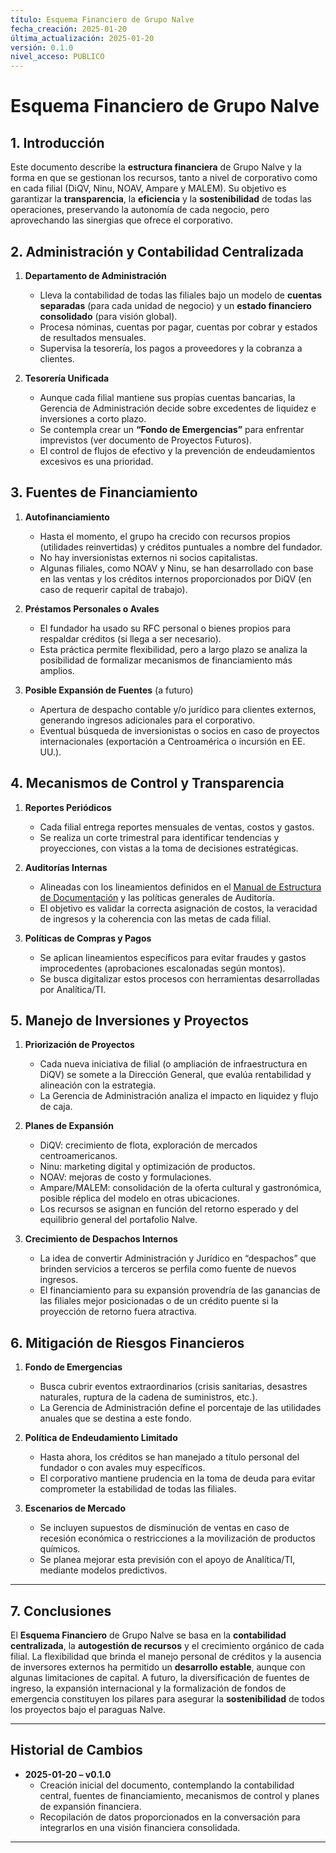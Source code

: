 ```yaml
---
título: Esquema Financiero de Grupo Nalve
fecha_creación: 2025-01-20
última_actualización: 2025-01-20
versión: 0.1.0
nivel_acceso: PUBLICO
---
```

# Esquema Financiero de Grupo Nalve

## 1. Introducción
Este documento describe la **estructura financiera** de Grupo Nalve y la forma en que se gestionan los recursos, tanto a nivel de corporativo como en cada filial (DiQV, Ninu, NOAV, Ampare y MALEM). Su objetivo es garantizar la **transparencia**, la **eficiencia** y la **sostenibilidad** de todas las operaciones, preservando la autonomía de cada negocio, pero aprovechando las sinergias que ofrece el corporativo.

## 2. Administración y Contabilidad Centralizada
1. **Departamento de Administración**  
   - Lleva la contabilidad de todas las filiales bajo un modelo de **cuentas separadas** (para cada unidad de negocio) y un **estado financiero consolidado** (para visión global).  
   - Procesa nóminas, cuentas por pagar, cuentas por cobrar y estados de resultados mensuales.  
   - Supervisa la tesorería, los pagos a proveedores y la cobranza a clientes.

2. **Tesorería Unificada**  
   - Aunque cada filial mantiene sus propias cuentas bancarias, la Gerencia de Administración decide sobre excedentes de liquidez e inversiones a corto plazo.  
   - Se contempla crear un **“Fondo de Emergencias”** para enfrentar imprevistos (ver documento de Proyectos Futuros).  
   - El control de flujos de efectivo y la prevención de endeudamientos excesivos es una prioridad.

## 3. Fuentes de Financiamiento
1. **Autofinanciamiento**  
   - Hasta el momento, el grupo ha crecido con recursos propios (utilidades reinvertidas) y créditos puntuales a nombre del fundador.  
   - No hay inversionistas externos ni socios capitalistas.  
   - Algunas filiales, como NOAV y Ninu, se han desarrollado con base en las ventas y los créditos internos proporcionados por DiQV (en caso de requerir capital de trabajo).

2. **Préstamos Personales o Avales**  
   - El fundador ha usado su RFC personal o bienes propios para respaldar créditos (si llega a ser necesario).  
   - Esta práctica permite flexibilidad, pero a largo plazo se analiza la posibilidad de formalizar mecanismos de financiamiento más amplios.

3. **Posible Expansión de Fuentes** (a futuro)  
   - Apertura de despacho contable y/o jurídico para clientes externos, generando ingresos adicionales para el corporativo.  
   - Eventual búsqueda de inversionistas o socios en caso de proyectos internacionales (exportación a Centroamérica o incursión en EE. UU.).

## 4. Mecanismos de Control y Transparencia
1. **Reportes Periódicos**  
   - Cada filial entrega reportes mensuales de ventas, costos y gastos.  
   - Se realiza un corte trimestral para identificar tendencias y proyecciones, con vistas a la toma de decisiones estratégicas.

2. **Auditorías Internas**  
   - Alineadas con los lineamientos definidos en el [Manual de Estructura de Documentación](../../manual_estructura_documentacion.md) y las políticas generales de Auditoría.  
   - El objetivo es validar la correcta asignación de costos, la veracidad de ingresos y la coherencia con las metas de cada filial.

3. **Políticas de Compras y Pagos**  
   - Se aplican lineamientos específicos para evitar fraudes y gastos improcedentes (aprobaciones escalonadas según montos).  
   - Se busca digitalizar estos procesos con herramientas desarrolladas por Analítica/TI.

## 5. Manejo de Inversiones y Proyectos
1. **Priorización de Proyectos**  
   - Cada nueva iniciativa de filial (o ampliación de infraestructura en DiQV) se somete a la Dirección General, que evalúa rentabilidad y alineación con la estrategia.  
   - La Gerencia de Administración analiza el impacto en liquidez y flujo de caja.

2. **Planes de Expansión**  
   - DiQV: crecimiento de flota, exploración de mercados centroamericanos.  
   - Ninu: marketing digital y optimización de productos.  
   - NOAV: mejoras de costo y formulaciones.  
   - Ampare/MALEM: consolidación de la oferta cultural y gastronómica, posible réplica del modelo en otras ubicaciones.  
   - Los recursos se asignan en función del retorno esperado y del equilibrio general del portafolio Nalve.

3. **Crecimiento de Despachos Internos**  
   - La idea de convertir Administración y Jurídico en “despachos” que brinden servicios a terceros se perfila como fuente de nuevos ingresos.  
   - El financiamiento para su expansión provendría de las ganancias de las filiales mejor posicionadas o de un crédito puente si la proyección de retorno fuera atractiva.

## 6. Mitigación de Riesgos Financieros
1. **Fondo de Emergencias**  
   - Busca cubrir eventos extraordinarios (crisis sanitarias, desastres naturales, ruptura de la cadena de suministros, etc.).  
   - La Gerencia de Administración define el porcentaje de las utilidades anuales que se destina a este fondo.

2. **Política de Endeudamiento Limitado**  
   - Hasta ahora, los créditos se han manejado a título personal del fundador o con avales muy específicos.  
   - El corporativo mantiene prudencia en la toma de deuda para evitar comprometer la estabilidad de todas las filiales.

3. **Escenarios de Mercado**  
   - Se incluyen supuestos de disminución de ventas en caso de recesión económica o restricciones a la movilización de productos químicos.  
   - Se planea mejorar esta previsión con el apoyo de Analítica/TI, mediante modelos predictivos.

---

## 7. Conclusiones
El **Esquema Financiero** de Grupo Nalve se basa en la **contabilidad centralizada**, la **autogestión de recursos** y el crecimiento orgánico de cada filial. La flexibilidad que brinda el manejo personal de créditos y la ausencia de inversores externos ha permitido un **desarrollo estable**, aunque con algunas limitaciones de capital. A futuro, la diversificación de fuentes de ingreso, la expansión internacional y la formalización de fondos de emergencia constituyen los pilares para asegurar la **sostenibilidad** de todos los proyectos bajo el paraguas Nalve.

---

## Historial de Cambios
- **2025-01-20 – v0.1.0**  
  - Creación inicial del documento, contemplando la contabilidad central, fuentes de financiamiento, mecanismos de control y planes de expansión financiera.  
  - Recopilación de datos proporcionados en la conversación para integrarlos en una visión financiera consolidada.

---